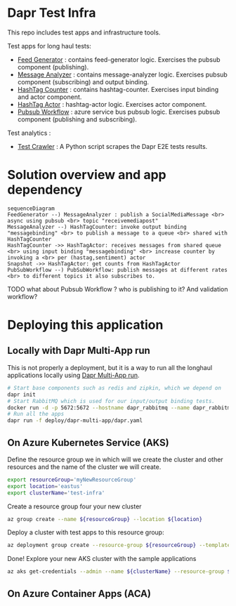 # Dapr Test Infra

This repo includes test apps and infrastructure tools.

Test apps for long haul tests:
* [Feed Generator](./feed-generator) : contains feed-generator logic. Exercises the pubsub component (publishing).
* [Message Analyzer](./message-analyzer) : contains message-analyzer logic. Exercises pubsub component (subscribing) and output binding.
* [HashTag Counter](./hashtag-counter) : contains hashtag-counter. Exercises input binding and actor component.
* [HashTag Actor](./hashtag-actor) : hashtag-actor logic. Exercises actor component. 
* [Pubsub Workflow](./pubsub-workflow) : azure service bus pubsub logic. Exercises pubsub component (publishing and subscribing).

Test analytics :
* [Test Crawler](./test-crawler) : A Python script scrapes the Dapr E2E tests results.

# Solution overview and app dependency

```mermaid
sequenceDiagram
FeedGenerator --) MessageAnalyzer : publish a SocialMediaMessage <br> async using pubsub <br> topic "receivemediapost"
MessageAnalyzer --) HashTagCounter: invoke output binding "messagebinding" <br> to publish a message to a queue <br> shared with HashTagCounter
HashTagCounter ->> HashTagActor: receives messages from shared queue <br> using input binding "messagebinding" <br> increase counter by invoking a <br> per (hastag,sentiment) actor
Snapshot ->> HashTagActor: get counts from HashTagActor
PubSubWorkflow --) PubSubWorkflow: publish messages at different rates <br> to different topics it also subscribes to.
```

TODO what about Pubsub Workflow ? who is publishing to it? And validation workflow?

# Deploying this application

## Locally with Dapr Multi-App run

This is not properly a deployment, but it is a way to run all the longhaul applications locally using [Dapr Multi-App run](https://docs.dapr.io/developing-applications/local-development/multi-app-dapr-run/).


```bash	
# Start base components such as redis and zipkin, which we depend on
dapr init
# Start RabbitMQ which is used for our input/output binding tests.
docker run -d -p 5672:5672 --hostname dapr_rabbitmq --name dapr_rabbitmq rabbitmq:3-alpine
# Run all the apps
dapr run -f deploy/dapr-multi-app/dapr.yaml
```

## On Azure Kubernetes Service (AKS)

Define the resource group we in which will we create the cluster and other resources and
the name of the cluster we will create.

```bash
export resourceGroup='myNewResourceGroup'
export location='eastus'
export clusterName='test-infra'
```

Create a resource group four your new cluster

```bash
az group create --name ${resourceGroup} --location ${location}
```

Deploy a cluster with test apps to this resource group:

```bash
az deployment group create --resource-group ${resourceGroup} --template-file ./deploy/aks/main.bicep --parameters "clusterName=${clusterName}"
```


Done! Explore your new AKS cluster with the sample applications

```bash
az aks get-credentials --admin --name ${clusterName} --resource-group ${resourceGroup}
```

## On Azure Container Apps (ACA)